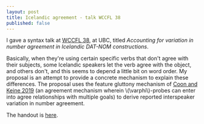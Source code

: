```yaml
---
layout: post
title: Icelandic agreement - talk WCCFL 38
published: false 
---
```


I gave a syntax talk at [WCCFL 38](https://wccfl2020.linguistics.ubc.ca/), at UBC, titled *Accounting for variation in number agreement in Icelandic DAT-NOM constructions*.  

Basically, when they're using certain specific verbs that don't agree with their subjects, some Icelandic speakers let the verb agree with the object, and others don't, and this seems to depend a little bit on word order.  My proposal is an attempt to provide a concrete mechanism to explain these differences. The proposal uses the feature gluttony mechanism of [Coon and Keine 2019](https://ling.auf.net/lingbuzz/004224) (an agreement mechanism wherein \\(\varphi\\)-probes can enter into agree relationships with multiple goals) to derive reported interspeaker variation in number agreement. 

The handout is [here](/assets/wccfl2020.pdf).